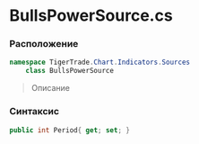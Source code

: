 
# BullsPowerSource.cs
### Расположение
```csharp
namespace TigerTrade.Chart.Indicators.Sources  
    class BullsPowerSource
```

> Описание

### Синтаксис
```csharp
public int Period{ get; set; }
```
